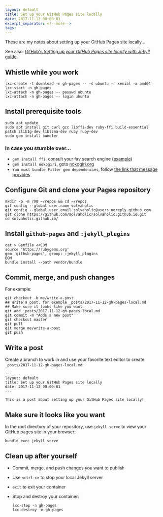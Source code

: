 ```yaml
---
layout: default
title: Set up your GitHub Pages site locally
date: 2017-11-12 00:00:01
excerpt_separator: <!--more-->
tags:
---
```


These are my notes about setting up your GitHub Pages site locally...

<!--more-->

See also: [GitHub's _Setting up your GitHub Pages site locally with Jekyll_ guide](https://help.github.com/articles/setting-up-your-github-pages-site-locally-with-jekyll/#platform-linux).

## Whistle while you work

```
lxc-create -t download -n gh-pages -- -d ubuntu -r xenial -a amd64
lxc-start -n gh-pages
lxc-attach -n gh-pages -- passwd ubuntu
lxc-attach -n gh-pages -- login ubuntu
```

## Install prerequisite tools

```
sudo apt update
sudo apt install git curl gcc libffi-dev ruby-ffi build-essential patch zlib1g-dev liblzma-dev ruby ruby-dev
sudo gem install bundler
```

### In case you stumble over...

- `gem install ffi`, consult your fav search engine ([example](https://github.com/bryannielsen/Laravel4-Vagrant/issues/20#issuecomment-24637973))
- `gem install nokogiri`, goto [nokogiri.org](http://www.nokogiri.org/tutorials/installing_nokogiri.html#install_with_included_libraries__recommended_)
- `You must bundle Filter gem dependencies`, follow [the link that message provides](https://github.com/jch/html-pipeline#dependencies)

## Configure Git and clone your Pages repository

```
mkdir -p -m 700 ~/repos && cd ~/repos
git config --global user.name solvaholic
git config --global user.email solvaholic@users.noreply.github.com
git clone https://github.com/solvaholic/solvaholic.github.io.git
cd solvaholic.github.io/
```

## Install `github-pages` and `:jekyll_plugins`

```
cat > Gemfile <<EOM
source 'https://rubygems.org'
gem 'github-pages', group: :jekyll_plugins
EOM
bundle install --path vendor/bundle
```

## Commit, merge, and push changes

For example:

```
git checkout -b me/write-a-post
## Write a post, for example _posts/2017-11-12-gh-pages-local.md
## Make sure it looks like you want
git add _posts/2017-11-12-gh-pages-local.md
git commit -m "Adds a new post"
git checkout master
git pull
git merge me/write-a-post
git push
```

## Write a post

Create a branch to work in and use your favorite text editor to create `_posts/2017-11-12-gh-pages-local.md`:

```
---
layout: default
title: Set up your GitHub Pages site locally
date: 2017-11-12 00:00:01
---

This is a post about setting up your GitHub Pages site locally!
```

## Make sure it looks like you want

In the root directory of your repository, use `jekyll serve` to view your GitHub pages site in your browser:

```
bundle exec jekyll serve
```

## Clean up after yourself

- Commit, merge, and push changes you want to publish
- Use `<ctrl-c>` to stop your local Jekyll server
- `exit` to exit your container
- Stop and destroy your container:

    ```
    lxc-stop -n gh-pages
    lxc-destroy -n gh-pages
    ```
